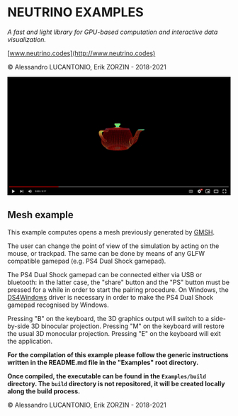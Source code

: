 # NEUTRINO EXAMPLES

_A fast and light library for GPU-based computation and interactive data visualization._

[www.neutrino.codes](http://www.neutrino.codes)

© Alessandro LUCANTONIO, Erik ZORZIN - 2018-2021

[![Neutrino - Mesh](../Logos/Neutrino-Mesh.png)](https://www.youtube.com/watch?v=AEb4Jw_x-WA)

## Mesh example

This example computes opens a mesh previously generated by [GMSH](https://gmsh.info/).

The user can change the point of view of the simulation by acting on the mouse, or
trackpad. The same can be done by means of any GLFW compatible gamepad (e.g. PS4 Dual Shock gamepad).

The PS4 Dual Shock gamepad can be connected either via USB or bluetooth: in the latter case, the
"share" button and the "PS" button must be pressed for a while in order to start the pairing
procedure. On Windows, the [DS4Windows](https://ryochan7.github.io/ds4windows-site/) driver is necessary
in order to make the PS4 Dual Shock gamepad recognised by Windows.

Pressing "B" on the keyboard, the 3D graphics output will switch to a side-by-side 3D binocular projection.
Pressing "M" on the keyboard will restore the usual 3D monocular projection.
Pressing "E" on the keyboard will exit the application.

**For the compilation of this example please follow the generic instructions written in the
README.md file in the "Examples" root directory.**

**Once compiled, the executable can be found in the `Examples/build` directory.
The `build` directory is not repositored, it will be created locally along the build process.**

© Alessandro LUCANTONIO, Erik ZORZIN - 2018-2021